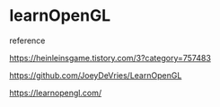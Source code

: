 # learnOpenGL

reference 

https://heinleinsgame.tistory.com/3?category=757483 

https://github.com/JoeyDeVries/LearnOpenGL

https://learnopengl.com/

